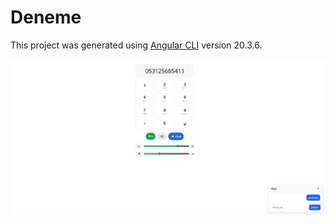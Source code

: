 # Deneme

This project was generated using [Angular CLI](https://github.com/angular/angular-cli) version 20.3.6.

![image alt](https://github.com/furkankygsz1-hub/dialer/blob/645e39ccc63fb2059d5fae00735716bc4d50ddb8/Ekran%20g%C3%B6r%C3%BCnt%C3%BCs%C3%BC%202025-10-17%20064527.png)

